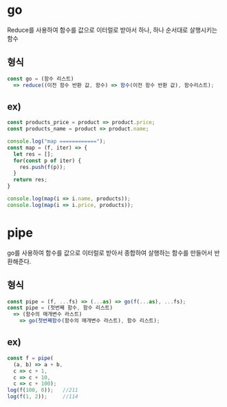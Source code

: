 # go
Reduce를 사용하여 함수를 값으로 이터럴로 받아서 하나, 하나 순서대로 살행시키는 함수
## 형식
```javascript
const go = (함수 리스트) 
  => reduce((이전 함수 반환 값, 함수) => 함수(이전 함수 반환 값), 함수리스트);
```

## ex)
```javascript
const products_price = product => product.price;
const products_name = product => product.name;

console.log("map ============");
const map = (f, iter) => {
  let res = [];
  for(const p of iter) {
    res.push(f(p));
  }
  return res;
}

console.log(map(i => i.name, products));
console.log(map(i => i.price, products));
```

# pipe
go를 사용하여 함수를 값으로 이터럴로 받아서 종합하여 살행하는 함수를 만들어서 반환해준다.


## 형식
```javascript
const pipe = (f, ...fs) => (...as) => go(f(...as), ...fs);
const pipe = (첫번째 함수, 함수 리스트) 
  => (함수의 매개변수 라스트) 
    => go(첫번째함수(함수의 매개변수 라스트), 함수 리스트);
```

## ex)
```javascript
const f = pipe(
  (a, b) => a + b,
  c => c + 1,
  c => c + 10,
  c => c + 100);
log(f(100, 0));   //211
log(f(1, 2));     //114
```


